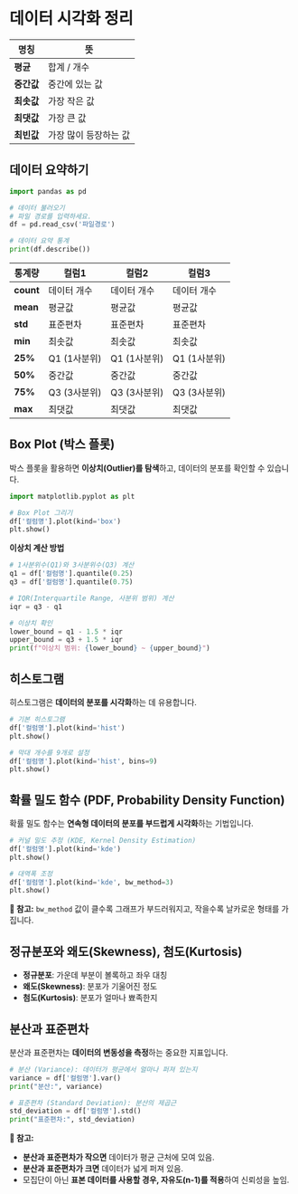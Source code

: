 # 데이터 시각화 정리


| 명칭 | 뜻 |
|----- |----|
| **평균** | 합계 / 개수 |
| **중간값** | 중간에 있는 값 |
| **최솟값** | 가장 작은 값 |
| **최댓값** | 가장 큰 값 |
| **최빈값** | 가장 많이 등장하는 값 |

## 데이터 요약하기

```python
import pandas as pd

# 데이터 불러오기
# 파일 경로를 입력하세요.
df = pd.read_csv('파일경로')

# 데이터 요약 통계
print(df.describe())
```

| 통계량  | 컬럼1  | 컬럼2  | 컬럼3  |
|--------|--------|--------|--------|
| **count** | 데이터 개수 | 데이터 개수 | 데이터 개수 |
| **mean** | 평균값 | 평균값 | 평균값 |
| **std**  | 표준편차 | 표준편차 | 표준편차 |
| **min**  | 최솟값 | 최솟값 | 최솟값 |
| **25%**  | Q1 (1사분위) | Q1 (1사분위) | Q1 (1사분위) |
| **50%**  | 중간값 | 중간값 | 중간값 |
| **75%**  | Q3 (3사분위) | Q3 (3사분위) | Q3 (3사분위) |
| **max**  | 최댓값 | 최댓값 | 최댓값 |


## Box Plot (박스 플롯)

박스 플롯을 활용하면 **이상치(Outlier)를 탐색**하고, 데이터의 분포를 확인할 수 있습니다.

```python
import matplotlib.pyplot as plt

# Box Plot 그리기
df['컬럼명'].plot(kind='box')
plt.show()
```

**이상치 계산 방법**
```python
# 1사분위수(Q1)와 3사분위수(Q3) 계산
q1 = df['컬럼명'].quantile(0.25)
q3 = df['컬럼명'].quantile(0.75)

# IQR(Interquartile Range, 사분위 범위) 계산
iqr = q3 - q1

# 이상치 확인
lower_bound = q1 - 1.5 * iqr
upper_bound = q3 + 1.5 * iqr
print(f"이상치 범위: {lower_bound} ~ {upper_bound}")
```


## 히스토그램

히스토그램은 **데이터의 분포를 시각화**하는 데 유용합니다.

```python
# 기본 히스토그램
df['컬럼명'].plot(kind='hist')
plt.show()

# 막대 개수를 9개로 설정
df['컬럼명'].plot(kind='hist', bins=9)
plt.show()
```


## 확률 밀도 함수 (PDF, Probability Density Function)

확률 밀도 함수는 **연속형 데이터의 분포를 부드럽게 시각화**하는 기법입니다.

```python
# 커널 밀도 추정 (KDE, Kernel Density Estimation)
df['컬럼명'].plot(kind='kde')
plt.show()

# 대역폭 조정
df['컬럼명'].plot(kind='kde', bw_method=3)
plt.show()
```

**📌 참고:** `bw_method` 값이 클수록 그래프가 부드러워지고, 작을수록 날카로운 형태를 가집니다.


## 정규분포와 왜도(Skewness), 첨도(Kurtosis)

- **정규분포**: 가운데 부분이 볼록하고 좌우 대칭
- **왜도(Skewness)**: 분포가 기울어진 정도
- **첨도(Kurtosis)**: 분포가 얼마나 뾰족한지


## 분산과 표준편차

분산과 표준편차는 **데이터의 변동성을 측정**하는 중요한 지표입니다.

```python
# 분산 (Variance): 데이터가 평균에서 얼마나 퍼져 있는지
variance = df['컬럼명'].var()
print("분산:", variance)

# 표준편차 (Standard Deviation): 분산의 제곱근
std_deviation = df['컬럼명'].std()
print("표준편차:", std_deviation)
```

**📌 참고:**
- **분산과 표준편차가 작으면** 데이터가 평균 근처에 모여 있음.
- **분산과 표준편차가 크면** 데이터가 넓게 퍼져 있음.
- 모집단이 아닌 **표본 데이터를 사용할 경우, 자유도(n-1)를 적용**하여 신뢰성을 높임.